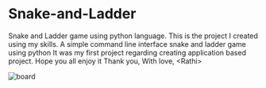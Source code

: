 # Snake-and-Ladder
Snake and Ladder game using python language. This is the project I created using my skills. A simple command line interface snake and ladder game using python  It was my first project regarding creating application based project.  Hope you all enjoy it Thank you, With love, &lt;Rathi>

![board](https://user-images.githubusercontent.com/72682683/131101472-7d50e87c-79fa-40a6-acc1-69d5d9e6159a.png)

